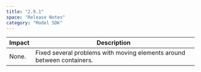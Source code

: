 ```yaml
---
title: "2.9.1"
space: "Release Notes"
category: "Model SDK"
---
```

| Impact | Description |
| --- | --- |
| None. | Fixed several problems with moving elements around between containers. |
